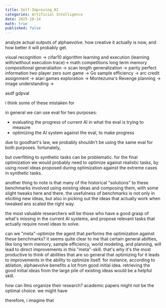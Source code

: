 ```yaml
---
title: Self-Improving AI
categories: Artificial Intelligence
date: 2025-10-14
math: true
published: false
---
```


analyze actual outputs of alphaevolve.
how creative it actually is now, and how better it will probably get.


visual recognition -> cifar10
algorithm learning and execution (learning with/without execution trace)-> math competitions 
long term memory
compositional generaliaiton -> scan
length generalization -> parity
perfect information two player zero sum game -> Go
sample efficiency -> arc
credit assignment -> atari games
exploration -> Montezuma's Revenge
planning -> 
image understanding -> 

asdf
gdpval

i think some of these mistaken for 


in general we can use eval for two purposes:
- evaluating the progress of current AI in what the eval is trying to measure
- optimizing the AI system against the eval, to make progress

due to goodhart's law, we probably shouldn't be using the same eval for both purposes. fortunately, 

but overfitting to synthetic tasks can be problematic. for the final optimization we would probably need to optimize against realistic tasks, by using novel ideas proposed during optimization against the extreme cases in synthetic tasks.

another thing to note is that many of the historical "solutions" to these benchmarks involved using existing ideas and composing them, with some slight tweaks here and there. the usefulness of benchmarks is not only in eliciting new ideas, but also in picking out the ideas that actually work when tweaked ans scaled the right way.


the most valuable researchers will be those who have a good grasp of what's missing in the current AI systems, and propose relevant tasks that actually require novel ideas to solve. 


can we "meta"-optimize the agent that performs the optimization against these benchmarks?
it seems quite clear to me that certain general abilties, like long term memory, sample efficiency, world modeling, and planning, will lead to direct improvements in this "meta"-skill. that's why it's the most productive to think of abilities that are so general that optimizing for it leads to improvements in the ability to optimize itself.
for instance, according to ablation, alphaevolve benefits a lot from good initial idea. retrieving the good initial ideas from the large pile of existing ideas would be a helpful skill.

how can llms organize their research? academic papers might not be the optimal choice. we might have 

therefore, i imagine that 



<!-- if there's one thing i learnt from listening to a bunch of neuroscience courses in undergrad, it woudl be that the brain  -->

<!-- i think overall, what our current ai systems might be lacking the most is effective  -->




<!-- we probably need some pretty complicated and modular architecture to reach human level intelligence. this doesn't defy the bitter lesson. these benchmarks provide data, and we are optimizing against it by scaling compute and *ideas*. -->


<!-- on the bright side, this will probably allow us (humans) to gain more insight about intelligent systems and help us with alignemnt. it's also possibly more interpretable when the system is modular. -->
